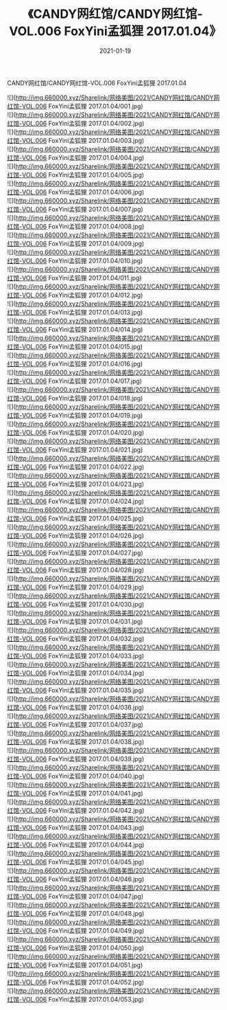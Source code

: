 ﻿---
layout: post
title:  《CANDY网红馆/CANDY网红馆-VOL.006 FoxYini孟狐狸 2017.01.04》
date:   2021-01-19
img: http://img.660000.xyz/Sharelink/网络美图/2021/CANDY网红馆/CANDY网红馆-VOL.006 FoxYini孟狐狸 2017.01.04/000.jpg
categories: [美女, 清纯, 唯美]
---

CANDY网红馆/CANDY网红馆-VOL.006 FoxYini孟狐狸 2017.01.04

 ![](http://img.660000.xyz/Sharelink/网络美图/2021/CANDY网红馆/CANDY网红馆-VOL.006 FoxYini孟狐狸 2017.01.04/001.jpg) <br>![](http://img.660000.xyz/Sharelink/网络美图/2021/CANDY网红馆/CANDY网红馆-VOL.006 FoxYini孟狐狸 2017.01.04/002.jpg) <br>![](http://img.660000.xyz/Sharelink/网络美图/2021/CANDY网红馆/CANDY网红馆-VOL.006 FoxYini孟狐狸 2017.01.04/003.jpg) <br>![](http://img.660000.xyz/Sharelink/网络美图/2021/CANDY网红馆/CANDY网红馆-VOL.006 FoxYini孟狐狸 2017.01.04/004.jpg) <br>![](http://img.660000.xyz/Sharelink/网络美图/2021/CANDY网红馆/CANDY网红馆-VOL.006 FoxYini孟狐狸 2017.01.04/005.jpg) <br>![](http://img.660000.xyz/Sharelink/网络美图/2021/CANDY网红馆/CANDY网红馆-VOL.006 FoxYini孟狐狸 2017.01.04/006.jpg) <br>![](http://img.660000.xyz/Sharelink/网络美图/2021/CANDY网红馆/CANDY网红馆-VOL.006 FoxYini孟狐狸 2017.01.04/007.jpg) <br>![](http://img.660000.xyz/Sharelink/网络美图/2021/CANDY网红馆/CANDY网红馆-VOL.006 FoxYini孟狐狸 2017.01.04/008.jpg) <br>![](http://img.660000.xyz/Sharelink/网络美图/2021/CANDY网红馆/CANDY网红馆-VOL.006 FoxYini孟狐狸 2017.01.04/009.jpg) <br>![](http://img.660000.xyz/Sharelink/网络美图/2021/CANDY网红馆/CANDY网红馆-VOL.006 FoxYini孟狐狸 2017.01.04/010.jpg) <br>![](http://img.660000.xyz/Sharelink/网络美图/2021/CANDY网红馆/CANDY网红馆-VOL.006 FoxYini孟狐狸 2017.01.04/011.jpg) <br>![](http://img.660000.xyz/Sharelink/网络美图/2021/CANDY网红馆/CANDY网红馆-VOL.006 FoxYini孟狐狸 2017.01.04/012.jpg) <br>![](http://img.660000.xyz/Sharelink/网络美图/2021/CANDY网红馆/CANDY网红馆-VOL.006 FoxYini孟狐狸 2017.01.04/013.jpg) <br>![](http://img.660000.xyz/Sharelink/网络美图/2021/CANDY网红馆/CANDY网红馆-VOL.006 FoxYini孟狐狸 2017.01.04/014.jpg) <br>![](http://img.660000.xyz/Sharelink/网络美图/2021/CANDY网红馆/CANDY网红馆-VOL.006 FoxYini孟狐狸 2017.01.04/015.jpg) <br>![](http://img.660000.xyz/Sharelink/网络美图/2021/CANDY网红馆/CANDY网红馆-VOL.006 FoxYini孟狐狸 2017.01.04/016.jpg) <br>![](http://img.660000.xyz/Sharelink/网络美图/2021/CANDY网红馆/CANDY网红馆-VOL.006 FoxYini孟狐狸 2017.01.04/017.jpg) <br>![](http://img.660000.xyz/Sharelink/网络美图/2021/CANDY网红馆/CANDY网红馆-VOL.006 FoxYini孟狐狸 2017.01.04/018.jpg) <br>![](http://img.660000.xyz/Sharelink/网络美图/2021/CANDY网红馆/CANDY网红馆-VOL.006 FoxYini孟狐狸 2017.01.04/019.jpg) <br>![](http://img.660000.xyz/Sharelink/网络美图/2021/CANDY网红馆/CANDY网红馆-VOL.006 FoxYini孟狐狸 2017.01.04/020.jpg) <br>![](http://img.660000.xyz/Sharelink/网络美图/2021/CANDY网红馆/CANDY网红馆-VOL.006 FoxYini孟狐狸 2017.01.04/021.jpg) <br>![](http://img.660000.xyz/Sharelink/网络美图/2021/CANDY网红馆/CANDY网红馆-VOL.006 FoxYini孟狐狸 2017.01.04/022.jpg) <br>![](http://img.660000.xyz/Sharelink/网络美图/2021/CANDY网红馆/CANDY网红馆-VOL.006 FoxYini孟狐狸 2017.01.04/023.jpg) <br>![](http://img.660000.xyz/Sharelink/网络美图/2021/CANDY网红馆/CANDY网红馆-VOL.006 FoxYini孟狐狸 2017.01.04/024.jpg) <br>![](http://img.660000.xyz/Sharelink/网络美图/2021/CANDY网红馆/CANDY网红馆-VOL.006 FoxYini孟狐狸 2017.01.04/025.jpg) <br>![](http://img.660000.xyz/Sharelink/网络美图/2021/CANDY网红馆/CANDY网红馆-VOL.006 FoxYini孟狐狸 2017.01.04/026.jpg) <br>![](http://img.660000.xyz/Sharelink/网络美图/2021/CANDY网红馆/CANDY网红馆-VOL.006 FoxYini孟狐狸 2017.01.04/027.jpg) <br>![](http://img.660000.xyz/Sharelink/网络美图/2021/CANDY网红馆/CANDY网红馆-VOL.006 FoxYini孟狐狸 2017.01.04/028.jpg) <br>![](http://img.660000.xyz/Sharelink/网络美图/2021/CANDY网红馆/CANDY网红馆-VOL.006 FoxYini孟狐狸 2017.01.04/029.jpg) <br>![](http://img.660000.xyz/Sharelink/网络美图/2021/CANDY网红馆/CANDY网红馆-VOL.006 FoxYini孟狐狸 2017.01.04/030.jpg) <br>![](http://img.660000.xyz/Sharelink/网络美图/2021/CANDY网红馆/CANDY网红馆-VOL.006 FoxYini孟狐狸 2017.01.04/031.jpg) <br>![](http://img.660000.xyz/Sharelink/网络美图/2021/CANDY网红馆/CANDY网红馆-VOL.006 FoxYini孟狐狸 2017.01.04/032.jpg) <br>![](http://img.660000.xyz/Sharelink/网络美图/2021/CANDY网红馆/CANDY网红馆-VOL.006 FoxYini孟狐狸 2017.01.04/033.jpg) <br>![](http://img.660000.xyz/Sharelink/网络美图/2021/CANDY网红馆/CANDY网红馆-VOL.006 FoxYini孟狐狸 2017.01.04/034.jpg) <br>![](http://img.660000.xyz/Sharelink/网络美图/2021/CANDY网红馆/CANDY网红馆-VOL.006 FoxYini孟狐狸 2017.01.04/035.jpg) <br>![](http://img.660000.xyz/Sharelink/网络美图/2021/CANDY网红馆/CANDY网红馆-VOL.006 FoxYini孟狐狸 2017.01.04/036.jpg) <br>![](http://img.660000.xyz/Sharelink/网络美图/2021/CANDY网红馆/CANDY网红馆-VOL.006 FoxYini孟狐狸 2017.01.04/037.jpg) <br>![](http://img.660000.xyz/Sharelink/网络美图/2021/CANDY网红馆/CANDY网红馆-VOL.006 FoxYini孟狐狸 2017.01.04/038.jpg) <br>![](http://img.660000.xyz/Sharelink/网络美图/2021/CANDY网红馆/CANDY网红馆-VOL.006 FoxYini孟狐狸 2017.01.04/039.jpg) <br>![](http://img.660000.xyz/Sharelink/网络美图/2021/CANDY网红馆/CANDY网红馆-VOL.006 FoxYini孟狐狸 2017.01.04/040.jpg) <br>![](http://img.660000.xyz/Sharelink/网络美图/2021/CANDY网红馆/CANDY网红馆-VOL.006 FoxYini孟狐狸 2017.01.04/041.jpg) <br>![](http://img.660000.xyz/Sharelink/网络美图/2021/CANDY网红馆/CANDY网红馆-VOL.006 FoxYini孟狐狸 2017.01.04/042.jpg) <br>![](http://img.660000.xyz/Sharelink/网络美图/2021/CANDY网红馆/CANDY网红馆-VOL.006 FoxYini孟狐狸 2017.01.04/043.jpg) <br>![](http://img.660000.xyz/Sharelink/网络美图/2021/CANDY网红馆/CANDY网红馆-VOL.006 FoxYini孟狐狸 2017.01.04/044.jpg) <br>![](http://img.660000.xyz/Sharelink/网络美图/2021/CANDY网红馆/CANDY网红馆-VOL.006 FoxYini孟狐狸 2017.01.04/045.jpg) <br>![](http://img.660000.xyz/Sharelink/网络美图/2021/CANDY网红馆/CANDY网红馆-VOL.006 FoxYini孟狐狸 2017.01.04/046.jpg) <br>![](http://img.660000.xyz/Sharelink/网络美图/2021/CANDY网红馆/CANDY网红馆-VOL.006 FoxYini孟狐狸 2017.01.04/047.jpg) <br>![](http://img.660000.xyz/Sharelink/网络美图/2021/CANDY网红馆/CANDY网红馆-VOL.006 FoxYini孟狐狸 2017.01.04/048.jpg) <br>![](http://img.660000.xyz/Sharelink/网络美图/2021/CANDY网红馆/CANDY网红馆-VOL.006 FoxYini孟狐狸 2017.01.04/049.jpg) <br>![](http://img.660000.xyz/Sharelink/网络美图/2021/CANDY网红馆/CANDY网红馆-VOL.006 FoxYini孟狐狸 2017.01.04/050.jpg) <br>![](http://img.660000.xyz/Sharelink/网络美图/2021/CANDY网红馆/CANDY网红馆-VOL.006 FoxYini孟狐狸 2017.01.04/051.jpg) <br>![](http://img.660000.xyz/Sharelink/网络美图/2021/CANDY网红馆/CANDY网红馆-VOL.006 FoxYini孟狐狸 2017.01.04/052.jpg) <br>![](http://img.660000.xyz/Sharelink/网络美图/2021/CANDY网红馆/CANDY网红馆-VOL.006 FoxYini孟狐狸 2017.01.04/053.jpg) <br>